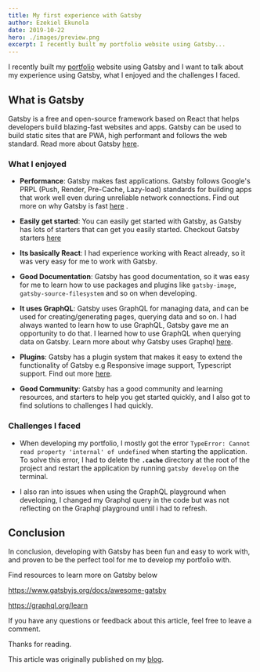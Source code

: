```yaml
---
title: My first experience with Gatsby
author: Ezekiel Ekunola
date: 2019-10-22
hero: ./images/preview.png
excerpt: I recently built my portfolio website using Gatsby...
---
```



I recently built my [portfolio](https://ezekielekunola.com) website using Gatsby and I want to talk about my experience using Gatsby, what I enjoyed and the challenges I faced.

## **What is Gatsby**
Gatsby is a free and open-source framework based on React that helps developers build blazing-fast websites and apps. Gatsby can be used to build static sites that are PWA, high performant and follows the web standard. Read more about Gatsby [here](https://www.gatsbyjs.org).


### **What I enjoyed**
- **Performance**: Gatsby makes fast applications. Gatsby follows Google's PRPL (Push, Render, Pre-Cache, Lazy-load) standards for building apps that work well even during unreliable network connections. Find out more on why Gatsby is fast [here](https://www.gatsbyjs.org/blog/2017-09-13-why-is-gatsby-so-fast/) .

- **Easily get started**: You can easily get started with Gatsby, as Gatsby has lots of starters that can get you easily started. Checkout Gatsby starters [here](https://www.gatsbyjs.org/starters/?v=2)
- **Its basically React**: I had experience working with React already, so it was very easy for me to work with Gatsby.

- **Good Documentation**: Gatsby has good documentation, so it was easy for me to learn how to use packages and plugins like `gatsby-image`, `gatsby-source-filesystem` and so on when developing.

- **It uses GraphQL**: Gatsby uses GraphQL for managing data, and can be used for creating/generating pages, querying data and so on. I had always wanted to learn how to use GraphQL, Gatsby gave me an opportunity to do that. I learned how to use GraphQL when querying data on Gatsby. Learn more about why Gatsby uses Graphql [here](https://www.gatsbyjs.org/docs/why-gatsby-uses-graphql).

- **Plugins**: Gatsby has a plugin system that makes it easy to extend the functionality of Gatsby e.g Responsive image support, Typescript support. Find out more [here](https://www.gatsbyjs.org/plugins).

- **Good Community**: Gatsby has a good community and learning resources, and starters to help you get started quickly, and I also got to find solutions to challenges I had quickly.


### **Challenges I faced**

- When developing my portfolio, I mostly got the error `TypeError: Cannot read property 'internal' of undefined` when starting the application. To solve this error, I had to delete the **`.cache`** directory at the root of the project and restart the application by running `gatsby develop` on the terminal.
 

- I also ran into issues when using the GraphQL playground when developing, I changed my Graphql query in the code but was not reflecting on the Graphql playground until i had to refresh.


## **Conclusion**
In conclusion, developing with Gatsby has been fun and easy to work with, and proven to be the perfect tool for me to develop my portfolio with.


Find resources to learn more on Gatsby below

https://www.gatsbyjs.org/docs/awesome-gatsby

https://graphql.org/learn

If you have any questions or feedback about this article, feel free to leave a comment.

Thanks for reading.

This article was originally published on my [blog](https://blog.ezekielekunola.com).
